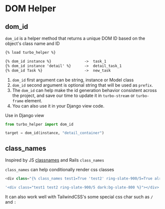 # DOM Helper

## dom_id

`dom_id` is a helper method that returns a unique DOM ID based on the object's class name and ID

```html
{% load turbo_helper %}

{% dom_id instance %}               ->  task_1
{% dom_id instance 'detail' %}      ->  detail_task_1
{% dom_id Task %}                   ->  new_task
```

1. `dom_id` first argument can be string, instance or Model class
2. `dom_id` second argument is optional string that will be used as `prefix`.
3. The `dom_id` can help make the id generation behavior consistent across the project, and save our time to update it in `turbo-stream` or `turbo-frame` element.
4. You can also use it in your Django view code.

Use in Django view

```python
from turbo_helper import dom_id

target = dom_id(instance, "detail_container")
```

## class_names

Inspired by JS [classnames](https://www.npmjs.com/package/classnames) and Rails `class_names`

`class_names` can help conditionally render css classes

```javascript
<div class="{% class_names test1=True 'test2' ring-slate-900/5=True already-sign-in=request.user.is_authenticated %}"></div>

'<div class="test1 test2 ring-slate-900/5 dark:bg-slate-800 %}"></div>'
```

It can also work well with TailwindCSS's some special css char such as `/` and `:`
